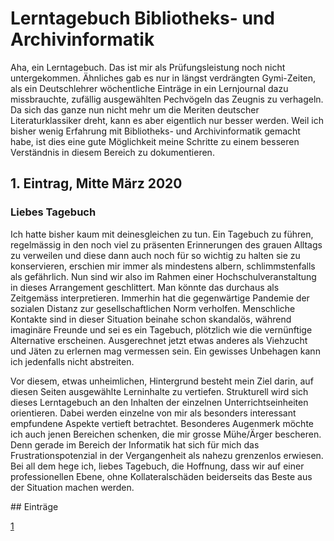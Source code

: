 # Lerntagebuch Bibliotheks- und Archivinformatik
Aha, ein Lerntagebuch. Das ist mir als Prüfungsleistung noch nicht untergekommen. Ähnliches gab es nur in längst verdrängten Gymi-Zeiten, als ein Deutschlehrer wöchentliche Einträge in ein Lernjournal dazu missbrauchte, zufällig ausgewählten Pechvögeln das Zeugnis zu verhageln. Da sich das ganze nun nicht mehr um die Meriten deutscher Literaturklassiker dreht, kann es aber eigentlich nur besser werden. Weil ich bisher wenig Erfahrung mit Bibliotheks- und Archivinformatik  gemacht habe, ist dies eine gute Möglichkeit meine Schritte zu einem besseren Verständnis in diesem Bereich zu dokumentieren.

## 1. Eintrag, Mitte März 2020

### Liebes Tagebuch
<p>
Ich hatte bisher kaum mit deinesgleichen zu tun. Ein Tagebuch zu führen, regelmässig in den noch viel zu präsenten Erinnerungen des grauen Alltags zu verweilen und diese dann auch noch für so wichtig zu halten sie zu konservieren, erschien mir immer als mindestens albern, schlimmstenfalls als gefährlich. Nun sind wir also im Rahmen einer Hochschulveranstaltung in dieses Arrangement geschlittert. Man könnte das durchaus als Zeitgemäss interpretieren. Immerhin hat die gegenwärtige Pandemie der sozialen Distanz zur gesellschaftlichen Norm verholfen. Menschliche Kontakte sind in dieser Situation beinahe schon skandalös, während imaginäre Freunde und sei es ein Tagebuch, plötzlich wie die vernünftige Alternative erscheinen. Ausgerechnet jetzt etwas anderes als Viehzucht und Jäten zu erlernen mag vermessen sein. Ein gewisses Unbehagen kann ich jedenfalls nicht abstreiten. 
</p>
<p>
Vor diesem, etwas unheimlichen, Hintergrund besteht mein Ziel darin, auf diesen Seiten ausgewählte Lerninhalte zu vertiefen.  
Strukturell wird sich dieses Lerntagebuch an den Inhalten der einzelnen Unterrichtseinheiten orientieren. Dabei werden einzelne von mir als besonders interessant empfundene Aspekte vertieft betrachtet. Besonderes Augenmerk möchte ich auch jenen Bereichen schenken, die mir grosse Mühe/Ärger bescheren. Denn gerade im Bereich der Informatik hat sich für mich das Frustrationspotenzial in der Vergangenheit als nahezu grenzenlos erwiesen. Bei all dem hege ich, liebes Tagebuch, die Hoffnung, dass wir auf einer professionellen Ebene, ohne Kollateralschäden beiderseits das Beste aus der Situation machen werden.
</p>
## Einträge

[1](https://michaelmathys.github.io/BAIN/13032020)
